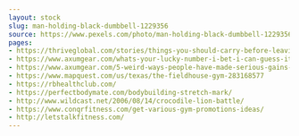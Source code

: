```yaml
---
layout: stock
slug: man-holding-black-dumbbell-1229356
source: https://www.pexels.com/photo/man-holding-black-dumbbell-1229356/
pages:
- https://thriveglobal.com/stories/things-you-should-carry-before-leaving-for-gym/
- https://www.axumgear.com/whats-your-lucky-number-i-bet-i-can-guess-it-13/
- https://www.axumgear.com/5-weird-ways-people-have-made-serious-gains-outside-of-the-gym/
- https://www.mapquest.com/us/texas/the-fieldhouse-gym-283168577
- https://rbhealthclub.com/
- https://perfectbodymate.com/bodybuilding-stretch-mark/
- http://www.wildcast.net/2006/08/14/crocodile-lion-battle/
- https://www.conqrfitness.com/get-various-gym-promotions-ideas/
- http://letstalkfitness.com/
---
```

